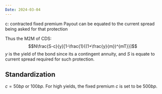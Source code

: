```yaml
---
Date: 2024-03-04
---
```

c: contracted fixed premium
Payout can be equated to the current spread being asked for that protection

Thus the M2M of CDS:$$N\frac{S-c}{y}[1-\frac{1}{(1+\frac{y}{m})^{mT}}]$$ $y$ is the yield of the bond since its a contingent annuity, and $S$ is equate to current spread required for such protection.


## Standardization
$c=50bp$  or $100bp$. For high yields, the fixed premium $c$ is set to be $500bp$.